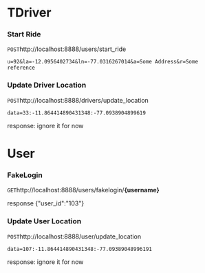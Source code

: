 TDriver
============



### Start Ride
`POST`http://localhost:8888/users/start_ride

`u=92&la=-12.0956402734&ln=-77.0316267014&a=Some Address&r=Some reference`

### Update Driver Location
`POST`http://localhost:8888/drivers/update_location

`data=33:-11.864414890431348:-77.0938904899619`

response:
ignore it for now


User 
====

### FakeLogin
`GET`http://localhost:8888/users/fakelogin/**{username}**

response
{"user_id":"103"}

### Update User Location
`POST`http://localhost:8888/user/update_location

`data=107:-11.864414890431348:-77.09389048996191`

response:
ignore it for now
